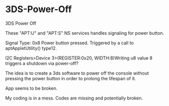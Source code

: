 # 3DS-Power-Off
3DS Power Off

These "APT:U" and "APT:S" NS services handles signaling for power button. 

Signal Type: 0x8 Power button pressed. Triggered by a call to aptAppletUtility() type12.

I2C Registers>Device 3>(REGISTER:0x20, WIDTH:8)Writing u8 value 8 triggers a shutdown via power-off?

The idea is to create a 3ds software to power off the console without pressing the power button in order to prolong the lifespan of it.

App seems to be broken.

My coding is in a mess. Codes are missing and potentially broken. 
